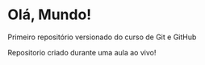 # Olá, Mundo!
 Primeiro repositório versionado do curso de Git e GitHub

Repositorio criado durante uma aula ao vivo!
